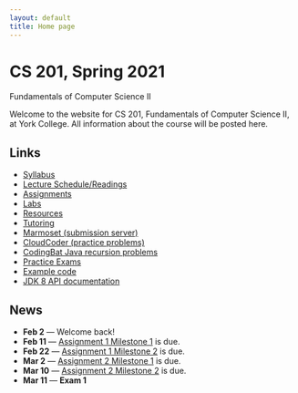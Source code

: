 ```yaml
---
layout: default
title: Home page
---
```


# CS 201, Spring 2021

<div id="subtitle">Fundamentals of Computer Science II</div>

Welcome to the website for CS 201, Fundamentals of Computer Science II, at York College.  All information about the course will be posted here.

## Links

* [Syllabus](syllabus.html)
* [Lecture Schedule/Readings](schedule.html)
* [Assignments](assign/index.html)
* [Labs](labs/index.html)
* [Resources](resources/index.html)
* [Tutoring](tutoring.html)
* [Marmoset (submission server)](https://cs.ycp.edu/marmoset)
* [CloudCoder (practice problems)](https://cs.ycp.edu/cloudcoder)
* [CodingBat Java recursion problems](http://codingbat.com/java/Recursion-1)
* [Practice Exams](practice/index.html)
* [Example code](examples/index.html)
* [JDK 8 API documentation](https://docs.oracle.com/javase/8/docs/api/)

## News

* **Feb 2** &mdash; Welcome back!
* **Feb 11** &mdash; [Assignment 1 Milestone 1](assign/assign01.html) is due.
* **Feb 22** &mdash; [Assignment 1 Milestone 2](assign/assign01.html) is due.
* **Mar 2** &mdash; [Assignment 2 Milestone 1](assign/assign02.html) is due.
* **Mar 10** &mdash; [Assignment 2 Milestone 2](assign/assign02.html) is due.
* **Mar 11** &mdash; **Exam 1**


<!--
* **Sept 10** &mdash; [Assignment 1](assign/assign01.html) is due.
* **Sept 17** &mdash; [Assignment 2](assign/assign02.html) is due.
* **Sept 28** &mdash; [Assignment 3](assign/assign03.html) is due.
* **Sept 30** &mdash; **Exam 1**
* **Oct 13** &mdash; [Assignment 4 Milestone 1](assign/assign04.html) is due.
* **Oct 26** &mdash; [Assignment 4 Milestone 2](assign/assign04.html) is due.
* **Oct 28** &mdash; **Exam 2**
* **Nov 10** &mdash; [Assignment 5 Milestone 1](assign/assign05.html) is due.
* **Nov 20** &mdash; **Exam 3**
* **Nov 24** &mdash; [Assignment 5 Milestone 2](assign/assign05.html) is due.
* **FRIDAY Dec 4 10:15am-12:15pm - FINAL EXAM CS201.101 (10:00am section)**
* **FRIDAY Dec 4 12:45pm-2:45pm - FINAL EXAM CS201.102 (12:00pm section)**


* **Jan 23** &mdash; Welcome back!
* **Feb 5** &mdash; [Assignment 1](assign/assign01.html) is due.
* **Feb 12** &mdash; [Assignment 2](assign/assign02.html) is due.
* **Feb 25** &mdash; [Assignment 3](assign/assign03.html) is due.
* **Feb 27** &mdash; **Exam 1**
* **Mar 3,5 - NO CLASS (Winter Break)**
* **Updated Mar 23** &mdash; [Assignment 4 Milestone 1](assign/assign04.html) is due.
* **Updated Apr 6** &mdash; [Assignment 4 Milestone 2](assign/assign04.html) is due.
* **Updated Apr 7** &mdash; **Exam 2**
* **Apr 9 - NO CLASS (Spring Break)**
* **Apr 23** &mdash; [Assignment 5 Milestone 1](assign/assign05.html) is due.
* **May 5** &mdash; **Exam 3**
* **Updated May 7** &mdash; [Assignment 5 Milestone 2](assign/assign05.html) is due.
* **TUESDAY May 12 10:15am-12:15pm - FINAL EXAM CS201.101 (11am section)**
* **THURSDAY May 14 10:15am-12:15pm - FINAL EXAM CS201.102 (12:30pm section)**
-->